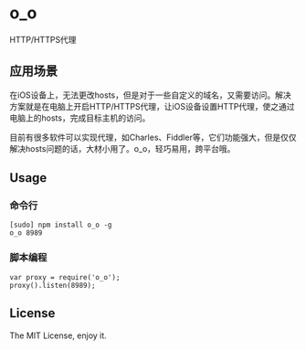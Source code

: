 o_o
===

HTTP/HTTPS代理

## 应用场景
在iOS设备上，无法更改hosts，但是对于一些自定义的域名，又需要访问。解决方案就是在电脑上开启HTTP/HTTPS代理，让iOS设备设置HTTP代理，使之通过电脑上的hosts，完成目标主机的访问。

目前有很多软件可以实现代理，如Charles、Fiddler等，它们功能强大，但是仅仅解决hosts问题的话，大材小用了。o_o，轻巧易用，跨平台哦。

## Usage
### 命令行

```
[sudo] npm install o_o -g
o_o 8989
```

### 脚本编程

```
var proxy = require('o_o');
proxy().listen(8989);
```

## License
The MIT License, enjoy it.
